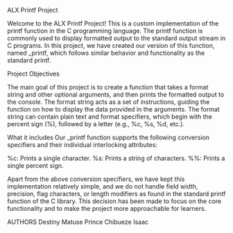 ALX Printf Project

Welcome to the ALX Printf Project! This is a custom implementation of the printf function in the C programming language. The printf function is commonly used to display formatted output to the standard output stream in C programs. In this project, we have created our version of this function, named _printf, which follows similar behavior and functionality as the standard printf.

Project Objectives

The main goal of this project is to create a function that takes a format string and other optional arguments, and then prints the formatted output to the console. The format string acts as a set of instructions, guiding the function on how to display the data provided in the arguments. The format string can contain plain text and format specifiers, which begin with the percent sign (%), followed by a letter (e.g., %c, %s, %d, etc.).

What it includes
Our _printf function supports the following conversion specifiers and their individual interlocking attributes:

%c: Prints a single character.
%s: Prints a string of characters.
%%: Prints a single percent sign.

Apart from the above conversion specifiers, we have kept this implementation relatively simple, and we do not handle field width, precision, flag characters, or length modifiers as found in the standard printf function of the C library. This decision has been made to focus on the core functionality and to make the project more approachable for learners.

AUTHORS
Destiny Matuse
Prince Chibueze Isaac
